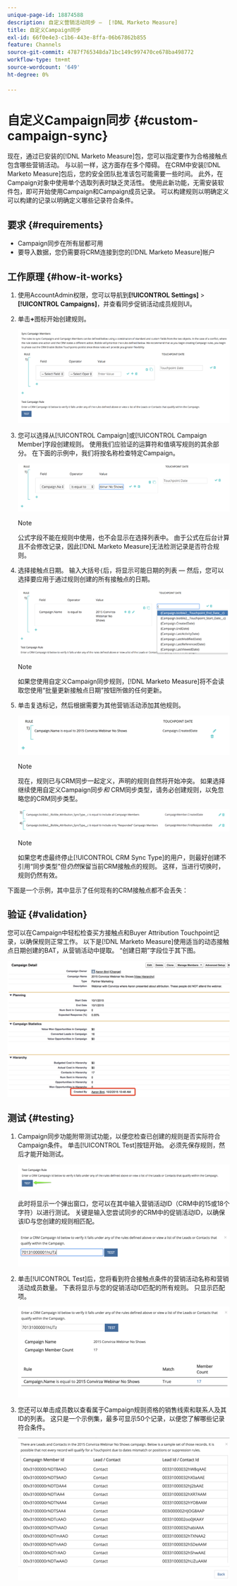 ```yaml
---
unique-page-id: 18874588
description: 自定义营销活动同步 —  [!DNL Marketo Measure]
title: 自定义Campaign同步
exl-id: 66f0e4e3-c1b6-443e-8ffa-06b67862b855
feature: Channels
source-git-commit: 4787f765348da71bc149c997470ce678ba498772
workflow-type: tm+mt
source-wordcount: '649'
ht-degree: 0%

---
```


# 自定义Campaign同步 {#custom-campaign-sync}

现在，通过已安装的[!DNL Marketo Measure]包，您可以指定要作为合格接触点包含哪些营销活动。 与以前一样，这方面存在多个障碍。 在CRM中安装[!DNL Marketo Measure]包后，您的安全团队批准该包可能需要一些时间。 此外，在Campaign对象中使用单个选取列表时缺乏灵活性。 使用此新功能，无需安装软件包，即可开始使用Campaign和Campaign成员记录。 可以构建规则以明确定义可以构建的记录以明确定义哪些记录符合条件。

## 要求 {#requirements}

* Campaign同步在所有层都可用
* 要导入数据，您仍需要将CRM连接到您的[!DNL Marketo Measure]帐户

## 工作原理 {#how-it-works}

1. 使用AccountAdmin权限，您可以导航到&#x200B;**[!UICONTROL Settings]** > **[!UICONTROL Campaigns]**，并查看同步促销活动成员规则UI。
1. 单击&#x200B;**+**&#x200B;图标开始创建规则。

   ![](assets/1-1.png)

1. 您可以选择从[!UICONTROL Campaign]或[!UICONTROL Campaign Member]字段创建规则。 使用我们应验证的运算符和值填写规则的其余部分。 在下面的示例中，我们将按名称检查特定Campaign。

   ![](assets/2-1.png)

   >[!NOTE]
   >
   >公式字段不能在规则中使用，也不会显示在选择列表中。 由于公式在后台计算且不会修改记录，因此[!DNL Marketo Measure]无法检测记录是否符合规则。

1. 选择接触点日期。 输入大括号`{`后，将显示可能日期的列表 — 然后，您可以选择要应用于通过规则创建的所有接触点的日期。

   ![](assets/3-1.png)

   >[!NOTE]
   >
   >如果您使用自定义Campaign同步规则，[!DNL Marketo Measure]将不会读取您使用“批量更新接触点日期”按钮所做的任何更新。

1. 单击复选标记，然后根据需要为其他营销活动添加其他规则。

   ![](assets/4-1.png)

   >[!NOTE]
   >
   >现在，规则已与CRM同步一起定义，声明的规则自然将开始冲突。 如果选择继续使用自定义Campaign同步&#x200B;_和_ CRM同步类型，请务必创建规则，以免忽略您的CRM同步类型。

   ![](assets/5-1.png)

   >[!NOTE]
   >
   >如果您考虑最终停止[!UICONTROL CRM Sync Type]的用户，则最好创建不引用“同步类型”但&#x200B;_仍然_&#x200B;保留当前CRM接触点的规则。 这样，当进行切换时，规则仍然有效。

下面是一个示例，其中显示了任何现有的CRM接触点都不会丢失：

## 验证 {#validation}

您可以在Campaign中轻松检查买方接触点和Buyer Attribution Touchpoint记录，以确保规则正常工作。 以下是[!DNL Marketo Measure]使用适当的动态接触点日期创建的BAT，从营销活动中提取。 “创建日期”字段位于其下图。

![](assets/6-1.png)

## 测试 {#testing}

1. Campaign同步功能附带测试功能，以便您检查已创建的规则是否实际符合Campaign条件。 单击[!UICONTROL Test]按钮开始。 必须先保存规则，然后才能开始测试。

   ![](assets/7-1.png)

   此时将显示一个弹出窗口，您可以在其中输入营销活动ID（CRM中的15或18个字符）以进行测试。 关键是输入您尝试同步的CRM中的促销活动ID，以确保该ID与您创建的规则相匹配。

   ![](assets/8-1.png)

1. 单击[!UICONTROL Test]后，您将看到符合接触点条件的营销活动名称和营销活动成员数量。 下表将显示与您的促销活动ID匹配的所有规则。 只显示匹配项。

   ![](assets/9.png)

1. 您还可以单击成员数以查看属于Campaign规则资格的销售线索和联系人及其ID的列表。 这只是一个示例集，最多可显示50个记录，以便您了解哪些记录符合条件。

   ![](assets/10.png)
